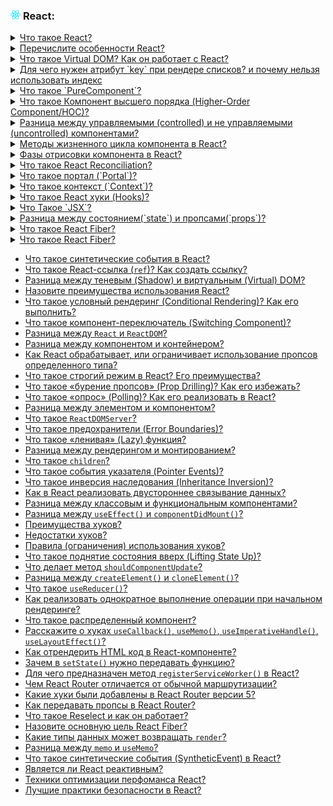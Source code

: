 <h3>
  <img src="../assets/React.png" width="16" height="16" />
  <span>React:</span>
</h3>

<details>
<summary><a href="https://youtu.be/7TvS0iKR3_c?t=638">Что такое React?</a></summary>
  <br/>
  - JavaScript библиотека с открытым исходным кодом, созданная компанией Facebook. В основе которой используется виртуал дом и компонентный подход для эффективной отрисовки пользовательских интерфейсов. 
</details>

<details>
<summary><a href="https://youtu.be/7TvS0iKR3_c?t=671">Перечислите особенности React?</a></summary>
    <br/>
- Virtual DOM  <br/>
- Компонентный подход <br/>
- Поддержка SSR <br/>
- One way of data flow <br/>
</details>

<details>
<summary><a href="https://youtu.be/7TvS0iKR3_c?t=740">Что такое Virtual DOM? Как он работает с React?</a></summary>
    <br/>
- Это упрощенная версия обычного DOM, который намного эффективнее смотрит что изменилось и перерисовывает в реальном DOM только то что изменилось, а не всю страницу 
</details>

<details>
<summary><a href="https://youtu.be/yvOXvZ8aEFo?t=526">Для чего нужен атрибут `key` при рендере списков? и почему нельзя использовать индекс</a></summary>
    <br/>
- Для того чтобы помочь более эффективно видеть изменения в списках и перерисовывать только те эелементы, у которых изменился ключ. если сделать индекс, то при добавлении в начало списка нового элемента будет неожидаемое поведение.
</details>

<details>
<summary><a href="https://youtu.be/yvOXvZ8aEFo?t=581">Что такое `PureComponent`?</a></summary>
    <br/>
- Это компонент, который не будет обновляться если у него не изменился локальный стейт или передаваемые пропсы. не смотря на перерисовку родительского компонента. (shouldComponentUpdate)
</details>

<details>
<summary><a href="https://youtu.be/yvOXvZ8aEFo?t=637">Что такое Компонент высшего порядка (Higher-Order Component/HOC)?</a></summary>
    <br/>
- Принимает как аргумент компонент и возвращает компонент. Этот паттер позволяет оптимизировать повторяющийся функционал путем создания HOC'a и потом обернуть им необходимые компоненты.
</details>

<details>
<summary><a href="https://youtu.be/yvOXvZ8aEFo?t=684">Разница между управляемыми (controlled) и не управляемыми (uncontrolled) компонентами?</a></summary>
    <br/>
- Примерами таких компонентов могут быть input or select. Неуправляемые компоненты опираются на DOM в качестве источника данных. В управляемых компонентах каждое изменение состояние компонента происходит через функцию обработчик и состояние храниться в стейте.
</details>

<details>
  <summary>
    <a href="https://youtu.be/RpcB5jnJvcI?t=35">Методы жизненного цикла компонента в React?</a>
  </summary>
    <br/>
  Всего они делятся на 3 стадии:
1) Монтирование “mounting”
   - constructor (Установка state и присваивание props) 
   - getDerivedStateFromProps (посмотреть что лежит в пропсах, изменились ли они и присвоить их в стейт)
   - render()
   - componentDidMount (Вызывается один раз после рендера компонента)
3) Обновление “updating”
    - getDerivedStateFromProps (посмотреть что лежит в пропсах, изменились ли они и присвоить их в стейт)
    - shouldComponentUpdate (приходит nextProps, nextState и нужно вернуть булеан)
    - getSnapshotBeforeUpdate()
    - componentDidUpdate (вызывается после монтирования в DOM, приходят аргументы prevProps и prevState)
4) Размонтирования “unmounting”
    - componentWillUnMount (Вызывается перед размонтированием в DOM, можно удалить таймауты)
 5) Ошибки "errors"
    - getDerivedStateFromError() 
</details>

<details>
  <summary>
    <a href="https://youtu.be/RpcB5jnJvcI?t=173">Фазы отрисовки компонента в React?</a>
  </summary>
    <br/>
  Всего есть 3 фазы:
1) Render - чистая фаза без сайд эффектов, может перезапускаться реактом несколько раз
2) Pre-commit - Реакт читает дом через getSnapshotBeforeUpdate
3) Commit - Изменяет дом и выполняет все сайд эффекты, в этот момент вызываются методы с приставкой DID
</details>

<details>
  <summary>
    <a href="https://youtu.be/RpcB5jnJvcI?t=271">Что такое React Reconciliation?</a>
  </summary>
    <br/>
  - Это алгоритм по которому происходит сравнение старого и нового виртуал дома и добавление соответсвующих изменений в реальный DOM. Сравнение начинается рекурсивно с корневого элемента и если оно изменилось, то перерисовывается вся нода.
</details>

<details>
  <summary>
    <a href="https://youtu.be/RpcB5jnJvcI?t=342">Что такое портал (`Portal`)?</a>
  </summary>
    <br/>
  - Компонент, который рендерит свое содержиимое в произвольную часть DOM дерева. Например модальное окно или чат поверх всего layot'a. Создается при помощи React.createPortal(children, element)
</details>

<details>
  <summary>
    <a href="https://youtu.be/RpcB5jnJvcI?t=390">Что такое контекст (`Context`)?</a>
  </summary>
    <br/>
  - Это способ глобального управления состоянием для более легкого обмена состоянием между глубоко вложенными компонентами, чем только. Создается через React.createContext() и компонент, которому необходимо соединение с контекстом оборачивается в <Provider> и передается через useContext хуком.
</details>
  
 <details>
  <summary>
    <a href="https://youtu.be/RpcB5jnJvcI?t=475">Что такое React хуки (Hooks)?</a>
  </summary>
    <br/>
  - Это нововведение, которые было добавлено в реакт с версией 16.8, которые позволяют использовать состояние, некоторые методы жизненого цикла компонентов и некоторые методы React (ref, context) в функциональных компонентах.
   - useState (создание состояние компонента)
   - useEffect (апдейт компонента / дидмаунт)
   - useLayoutEffect (запускается после всех обновлений в дом дерева)
   - useContext (создать контекст)
   - useCallback (создать калбек)
   - useMemo (мемоизировать функцию)
   - useRef (создать ссылку)
   - useReducer (использование редьюсера)
</details>
  
 <details>
  <summary>
    <a href="https://youtu.be/RpcB5jnJvcI?t=571">Что Такое `JSX`?</a>
  </summary>
    <br/>
  - Расшифровывается аббревиатура как javascript xml. Конвертируемый Babel весь написанный JSX в функции React.createElement, так что по сути это синтаксический сахар, созданный для упрощения процесса создания компонентов. 
</details>
    
<details>
  <summary>
    <a href="https://youtu.be/RpcB5jnJvcI?t=621">Разница между состоянием(`state`) и пропсами(`props`)?</a>
  </summary>
    <br/>
  - Это два JavaScript объекта. Props это входные аргументы для компонента, которые передаются от вышестоящего компонента. А state это локальная переменная по сути которая контролируется этим компонентом.
</details>
      
<details>
  <summary>
    <a href="https://youtu.be/RpcB5jnJvcI?t=689">Что такое React Fiber?</a>
  </summary>
    <br/>
  - Это новая версия алгоритма reconsilation, который предоставляет более гибкую и масштабируемую основу для работы с компонентами React. Основное преимущество это то что процесс согласования(reconciliation) компонентов происходит поэтапно (incrementally), что в общем влияет на перфоманс. 
</details>
  
 <details>
  <summary>
    <a href="https://youtu.be/RpcB5jnJvcI?t=689">Что такое React Fiber?</a>
  </summary>
    <br/>
  - Специальный тег JSX котрый не отрисовывается в DOM. Плюс в том, что он быстрее и использует меньше памяти, так же плюс в CSS при flex and grid
</details>
  

- [Что такое синтетические события в React?](https://youtu.be/81yRgVQ1ciM?t=34)
- [Что такое React-ссылка (`ref`)? Как создать ссылку?](https://youtu.be/81yRgVQ1ciM?t=69)
- [Разница между теневым (Shadow) и виртуальным (Virtual) DOM?](https://youtu.be/81yRgVQ1ciM?t=112)
- [Назовите преимущества использования React?](https://youtu.be/81yRgVQ1ciM?t=170)
- [Что такое условный рендеринг (Conditional Rendering)? Как его выполнить?](https://youtu.be/81yRgVQ1ciM?t=224)
- [Что такое компонент-переключатель (Switching Component)?](https://youtu.be/81yRgVQ1ciM?t=265)
- [Разница между `React` и `ReactDOM`?](https://youtu.be/81yRgVQ1ciM?t=305)
- [Разница между компонентом и контейнером?](https://youtu.be/81yRgVQ1ciM?t=370)
- [Как React обрабатывает, или ограничивает использование пропсов определенного типа?](https://youtu.be/81yRgVQ1ciM?t=413)
- [Что такое строгий режим в React? Его преимущества?](https://youtu.be/81yRgVQ1ciM?t=469)
- [Что такое «бурение пропсов» (Prop Drilling)? Как его избежать?](https://youtu.be/81yRgVQ1ciM?t=532)
- [Что такое «опрос» (Polling)? Как его реализовать в React?](https://youtu.be/81yRgVQ1ciM?t=597)
- [Разница между элементом и компонентом?](https://youtu.be/81yRgVQ1ciM?t=663)
- [Что такое `ReactDOMServer`?](https://youtu.be/81yRgVQ1ciM?t=763)
- [Что такое предохранители (Error Boundaries)?](https://youtu.be/HBSAjY-xh3k?t=36)
- [Что такое «ленивая» (Lazy) функция?](https://youtu.be/HBSAjY-xh3k?t=103)
- [Разница между рендерингом и монтированием?](https://youtu.be/HBSAjY-xh3k?t=149)
- [Что такое `сhildren`?](https://youtu.be/HBSAjY-xh3k?t=191)
- [Что такое события указателя (Pointer Events)?](https://youtu.be/HBSAjY-xh3k?t=239)
- [Что такое инверсия наследования (Inheritance Inversion)?](https://youtu.be/HBSAjY-xh3k?t=301)
- [Как в React реализовать двустороннее связывание данных?](https://youtu.be/HBSAjY-xh3k?t=355)
- [Разница между классовым и функциональным компонентами?](https://youtu.be/xZLxdts7ZW4?t=664)
- [Разница между `useEffect()` и `componentDidMount()`?](https://youtu.be/xZLxdts7ZW4?t=754)
- [Преимущества хуков?](https://youtu.be/xZLxdts7ZW4?t=819)
- [Недостатки хуков?](https://youtu.be/__neFkxAO9s?t=793)
- [Правила (ограничения) использования хуков?](https://youtu.be/xZLxdts7ZW4?t=873)
- [Что такое поднятие состояния вверх (Lifting State Up)?](https://youtu.be/ngyOYuTrUk8?t=700)
- [Что делает метод `shouldComponentUpdate`?](https://youtu.be/ngyOYuTrUk8?t=748)
- [Разница между `createElement()` и `cloneElement()`?](https://youtu.be/ngyOYuTrUk8?t=816)
- [Что такое `useReducer()`?](https://youtu.be/GZUy2i6QN7o?t=257)
- [Как реализовать однократное выполнение операции при начальном рендеринге?](https://youtu.be/GZUy2i6QN7o?t=321)
- [Что такое распределенный компонент?](https://youtu.be/GZUy2i6QN7o?t=386)
- [Расскажите о хуках `useCallback()`, `useMemo()`, `useImperativeHandle()`, `useLayoutEffect()`?](https://youtu.be/GZUy2i6QN7o?t=449)
- [Как отрендерить HTML код в React-компоненте?](https://youtu.be/GZUy2i6QN7o?t=572)
- [Зачем в `setState()` нужно передавать функцию?](https://youtu.be/GZUy2i6QN7o?t=627)
- [Для чего предназначен метод `registerServiceWorker()` в React?](https://youtu.be/GZUy2i6QN7o?t=665)
- [Чем React Router отличается от обычной маршрутизации?](https://youtu.be/GZUy2i6QN7o?t=710)
- [Какие хуки были добавлены в React Router версии 5?](https://youtu.be/GZUy2i6QN7o?t=765)
- [Как передавать пропсы в React Router?](https://youtu.be/GZUy2i6QN7o?t=841)
- [Что такое Reselect и как он работает?](https://youtu.be/XtQPrt8G0n8?t=847)
- [Назовите основную цель React Fiber?](https://youtu.be/DgevxmyzymQ?t=30)
- [Какие типы данных может возвращать `render`?](https://youtu.be/DgevxmyzymQ?t=90)
- [Разница между `memo` и `useMemo`?](https://youtu.be/DgevxmyzymQ?t=166)
- [Что такое синтетические события (SyntheticEvent) в React?](https://youtu.be/DgevxmyzymQ?t=235)
- [Является ли React реактивным?](https://youtu.be/DgevxmyzymQ?t=291)
- [Техники оптимизации перфоманса React?](https://youtu.be/__neFkxAO9s?t=606)
- [Лучшие практики безопасности в React?](https://youtu.be/__neFkxAO9s?t=694)
